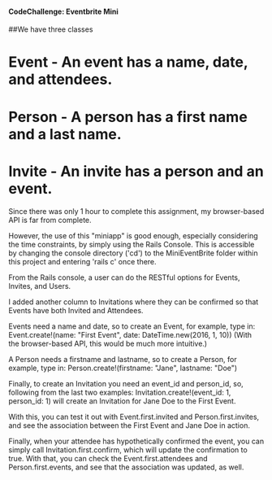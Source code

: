 #### CodeChallenge: Eventbrite Mini

##We have three classes
# **Event** - An event has a name, date, and attendees.
# **Person** - A person has a first name and a last name.
# **Invite** -  An invite has a person and an event.

Since there was only 1 hour to complete this assignment, my browser-based API is far from complete.

However, the use of this "miniapp" is good enough, especially considering the time constraints,
by simply using the Rails Console. This is accessible by changing the console directory ('cd') to the
MiniEventBrite folder within this project and entering 'rails c' once there.

From the Rails console, a user can do the RESTful options for Events, Invites, and Users.

I added another column to Invitations where they can be confirmed so that Events have both Invited and Attendees.

Events need a name and date, so to create an Event, for example, type in:
Event.create!(name: "First Event", date: DateTime.new(2016, 1, 10))
(With the browser-based API, this would be much more intuitive.)

A Person needs a firstname and lastname, so to create a Person, for example, type in:
Person.create!(firstname: "Jane", lastname: "Doe")

Finally, to create an Invitation you need an event_id and person_id, so, following from the last two examples:
Invitation.create!(event_id: 1, person_id: 1) will create an Invitation for Jane Doe to the First Event.

With this, you can test it out with Event.first.invited and Person.first.invites, and see the association between the First Event and Jane Doe in action.

Finally, when your attendee has hypothetically confirmed the event, you can simply call Invitation.first.confirm, which will update
the confirmation to true. With that, you can check the Event.first.attendees and Person.first.events, and see that the association
was updated, as well.
